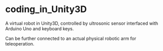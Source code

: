 # coding_in_Unity3D
A virtual robot in Unity3D, controlled by ultrosonic sensor interfaced with Arduino Uno and keyboard keys.

Can be further connected to an actual physical robotic arm for teleoperation.
